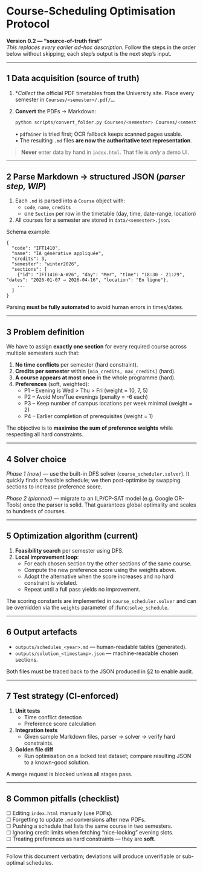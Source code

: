 # Course-Scheduling Optimisation Protocol

**Version 0.2 — “source-of-truth first”**  
_This replaces every earlier ad-hoc description._  Follow the steps in the
order below without skipping; each step’s output is the next step’s input.

---

## 1  Data acquisition (source of truth)

1. **Collect* the official PDF timetables from the University site. Place every
   semester in `Courses/<semester>/.pdf/…`.
2. **Convert** the PDFs → Markdown:

   ```bash
   python scripts/convert_folder.py Courses/<semester> Courses/<semester>/.md --lang eng --silent
   ```

   • `pdfminer` is tried first; OCR fallback keeps scanned pages usable.  
   • The resulting `.md` files **are now the authoritative text representation**.

>  **Never** enter data by hand in `index.html`.  That file is *only* a demo UI.

---

## 2  Parse Markdown → structured JSON (*parser step, WIP*)

1. Each `.md` is parsed into a `Course` object with:
   * `code`, `name`, `credits`  
   * one `Section` per row in the timetable (day, time, date-range, location)
2. All courses for a semester are stored in `data/<semester>.json`.

Schema example:

```jsonc
{
  "code": "IFT1410",
  "name": "IA générative appliquée",
  "credits": 3,
  "semester": "winter2026",
  "sections": [
    {"id": "IFT1410-A-W26", "day": "Mer", "time": "18:30 - 21:29", "dates": "2026-01-07 → 2026-04-16", "location": "En ligne"},
    ...
  ]
}
```

Parsing **must be fully automated** to avoid human errors in times/dates.

---

## 3  Problem definition

We have to assign **exactly one section** for every required course across
multiple semesters such that:

1. **No time conflicts** per semester (hard constraint).
2. **Credits per semester** within `[min_credits, max_credits]` (hard).
3. **A course appears at most once** in the whole programme (hard).
4. **Preferences** (soft, weighted):
   * P1 – Evening is Wed > Thu > Fri (weight = 10, 7, 5)
   * P2 – Avoid Mon/Tue evenings (penalty = -6 each)
   * P3 – Keep number of campus locations per week minimal (weight = 2)
   * P4 – Earlier completion of prerequisites (weight = 1)

The objective is to **maximise the sum of preference weights** while respecting
all hard constraints.

---

## 4  Solver choice

*Phase 1 (now)* — use the built-in DFS solver (`course_scheduler.solver`). It
quickly finds *a* feasible schedule; we then post-optimise by swapping sections
to increase preference score.

*Phase 2 (planned)* — migrate to an ILP/CP-SAT model (e.g. Google OR-Tools)
once the parser is solid.  That guarantees global optimality and scales to
hundreds of courses.

---

## 5  Optimization algorithm (current)

1. **Feasibility search** per semester using DFS.
2. **Local improvement loop**:
   * For each chosen section try the other sections of the same course.
   * Compute the new preference score using the weights above.
   * Adopt the alternative when the score increases and no hard constraint is violated.
   * Repeat until a full pass yields no improvement.

The scoring constants are implemented in ``course_scheduler.solver`` and can be
overridden via the ``weights`` parameter of :func:`solve_schedule`.

---

## 6  Output artefacts

* `outputs/schedules_<year>.md` — human-readable tables (generated).
* `outputs/solution_<timestamp>.json` — machine-readable chosen sections.

Both files must be traced back to the JSON produced in §2 to enable audit.

---

## 7  Test strategy (CI-enforced)

1. **Unit tests**
   * Time conflict detection
   * Preference score calculation
2. **Integration tests**
   * Given sample Markdown files, parser → solver → verify hard constraints.
3. **Golden file diff**
   * Run optimisation on a locked test dataset; compare resulting JSON to a known-good solution.

A merge request is blocked unless all stages pass.

---

## 8  Common pitfalls (checklist)

☐ Editing `index.html` manually (use PDFs).  
☐ Forgetting to update `.md` conversions after new PDFs.  
☐ Pushing a schedule that lists the same course in two semesters.  
☐ Ignoring credit limits when fetching “nice-looking” evening slots.  
☐ Treating preferences as hard constraints — they are **soft**.

---

Follow this document verbatim; deviations will produce unverifiable or
sub-optimal schedules.
